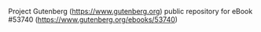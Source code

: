 Project Gutenberg (https://www.gutenberg.org) public repository for
eBook #53740 (https://www.gutenberg.org/ebooks/53740)
